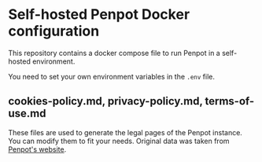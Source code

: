 # Self-hosted Penpot Docker configuration

This repository contains a docker compose file to run Penpot in a self-hosted environment.

You need to set your own environment variables in the `.env` file.

## cookies-policy.md, privacy-policy.md, terms-of-use.md

These files are used to generate the legal pages of the Penpot instance. You can modify them to fit your needs. Original data was taken from [Penpot's website](https://penpot.app/).
